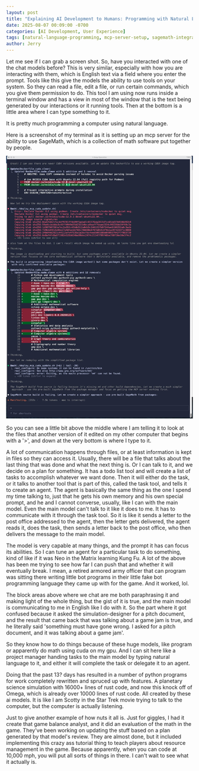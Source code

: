 ```yaml
---
layout: post
title: "Explaining AI Development to Humans: Programming with Natural Language"
date: 2025-08-07 00:09:00 -0700
categories: [AI Development, User Experience]
tags: [natural-language-programming, mcp-server-setup, sagemath-integration, agent-communication, task-tool-delegation, matrix-neo-learning, armored-officer-programming, 16000-lines-rust, game-balance-analyst-tutorial, scotty-star-trek-computer]
author: Jerry
---
```


Let me see if I can grab a screen shot. So, have you interacted with one of the chat models before? This is very similar, especially with how you are interacting with them, which is English text via a field where you enter the prompt. Tools like this give the models the ability to use tools on your system. So they can read a file, edit a file, or run certain commands, which you give them permission to do. This tool I am using now runs inside a terminal window and has a view in most of the window that is the text being generated by our interactions or it running tools. Then at the bottom is a little area where I can type something to it.

It is pretty much programming a computer using natural language.

Here is a screenshot of my terminal as it is setting up an mcp server for the ability to use SageMath, which is a collection of math software put together by people.

![SageMath work](/assets/img/posts/2025-08-07/sage.jpeg)

So you can see a little bit above the middle where I am telling it to look at the files that another version of it edited on my other computer that begins with a '>', and down at the very bottom is where I type to it.

A lot of communication happens through files, or at least information is kept in files so they can access it. Usually, there will be a file that talks about the last thing that was done and what the next thing is. Or I can talk to it, and we decide on a plan for something. It has a todo list tool and will create a list of tasks to accomplish whatever we want done. Then it will either do the task, or it talks to another tool that is part of this, called the task tool, and tells it to create an agent. The agent is basically the same thing as the one I spend my time talking to, just that he gets his own memory and his own special prompt, and he and I cannot converse, usually, like I can with the main model. Even the main model can't talk to it like it does to me. It has to communicate with it through the task tool. So it is like it sends a letter to the post office addressed to the agent, then the letter gets delivered, the agent reads it, does the task, then sends a letter back to the post office, who then delivers the message to the main model.

The model is very capable at many things, and the prompt it has can focus its abilities. So I can tune an agent for a particular task to do something, kind of like if it was Neo in the Matrix learning Kung Fu. A lot of the above has been me trying to see how far I can push that and whether it will eventually break. I mean, a retired armored army officer that can program was sitting there writing little bot programs in their little fake bot programming language they came up with for the game. And it worked, lol. 

The block areas above where we chat are me both paraphrasing it and making light of the whole thing, but the gist of it is true, and the main model is communicating to me in English like I do with it. So the part where it got confused because it asked the simulation-designer for a pitch document, and the result that came back that was talking about a game jam is true, and he literally said 'something must have gone wrong. I asked for a pitch document, and it was talking about a game jam'. 

So they know how to do things because of these huge models, like program or apparently do math using cuda on my gpu. And I can sit here like a project manager handing tasks to the main model by typing natural language to it, and either it will complete the task or delegate it to an agent.

Doing that the past 13? days has resulted in a number of python programs for work completely rewritten and spruced up with features. A planetary science simulation with 16000+ lines of rust code, and now this knock off of Omega, which is already over 10000 lines of rust code. All created by these ai models. It is like I am Scotty in the Star Trek movie trying to talk to the computer, but the computer is actually listening.

Just to give another example of how nuts it all is. Just for giggles, I had it create that game balance analyst, and it did an evaluation of the math in the game. They've been working on updating the stuff based on a plan generated by that model's review. They are almost done, but it included implementing this crazy ass tutorial thing to teach players about resource management in the game. Because apparently, when you can code at 10,000 mph, you will put all sorts of things in there. I can't wait to see what it actually is.